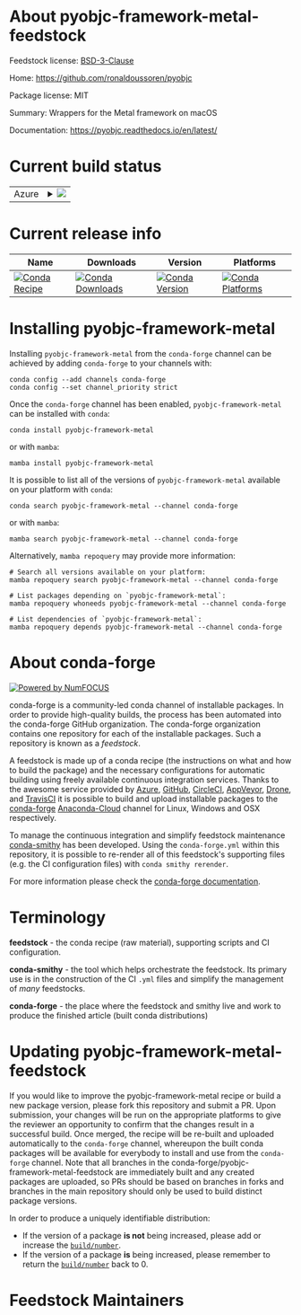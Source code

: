 About pyobjc-framework-metal-feedstock
======================================

Feedstock license: [BSD-3-Clause](https://github.com/conda-forge/pyobjc-framework-metal-feedstock/blob/main/LICENSE.txt)

Home: https://github.com/ronaldoussoren/pyobjc

Package license: MIT

Summary: Wrappers for the Metal framework on macOS

Documentation: https://pyobjc.readthedocs.io/en/latest/

Current build status
====================


<table>
    
  <tr>
    <td>Azure</td>
    <td>
      <details>
        <summary>
          <a href="https://dev.azure.com/conda-forge/feedstock-builds/_build/latest?definitionId=13641&branchName=main">
            <img src="https://dev.azure.com/conda-forge/feedstock-builds/_apis/build/status/pyobjc-framework-metal-feedstock?branchName=main">
          </a>
        </summary>
        <table>
          <thead><tr><th>Variant</th><th>Status</th></tr></thead>
          <tbody><tr>
              <td>osx_64_python3.10.____cpython</td>
              <td>
                <a href="https://dev.azure.com/conda-forge/feedstock-builds/_build/latest?definitionId=13641&branchName=main">
                  <img src="https://dev.azure.com/conda-forge/feedstock-builds/_apis/build/status/pyobjc-framework-metal-feedstock?branchName=main&jobName=osx&configuration=osx%20osx_64_python3.10.____cpython" alt="variant">
                </a>
              </td>
            </tr><tr>
              <td>osx_64_python3.11.____cpython</td>
              <td>
                <a href="https://dev.azure.com/conda-forge/feedstock-builds/_build/latest?definitionId=13641&branchName=main">
                  <img src="https://dev.azure.com/conda-forge/feedstock-builds/_apis/build/status/pyobjc-framework-metal-feedstock?branchName=main&jobName=osx&configuration=osx%20osx_64_python3.11.____cpython" alt="variant">
                </a>
              </td>
            </tr><tr>
              <td>osx_64_python3.8.____cpython</td>
              <td>
                <a href="https://dev.azure.com/conda-forge/feedstock-builds/_build/latest?definitionId=13641&branchName=main">
                  <img src="https://dev.azure.com/conda-forge/feedstock-builds/_apis/build/status/pyobjc-framework-metal-feedstock?branchName=main&jobName=osx&configuration=osx%20osx_64_python3.8.____cpython" alt="variant">
                </a>
              </td>
            </tr><tr>
              <td>osx_64_python3.9.____cpython</td>
              <td>
                <a href="https://dev.azure.com/conda-forge/feedstock-builds/_build/latest?definitionId=13641&branchName=main">
                  <img src="https://dev.azure.com/conda-forge/feedstock-builds/_apis/build/status/pyobjc-framework-metal-feedstock?branchName=main&jobName=osx&configuration=osx%20osx_64_python3.9.____cpython" alt="variant">
                </a>
              </td>
            </tr><tr>
              <td>osx_arm64_python3.10.____cpython</td>
              <td>
                <a href="https://dev.azure.com/conda-forge/feedstock-builds/_build/latest?definitionId=13641&branchName=main">
                  <img src="https://dev.azure.com/conda-forge/feedstock-builds/_apis/build/status/pyobjc-framework-metal-feedstock?branchName=main&jobName=osx&configuration=osx%20osx_arm64_python3.10.____cpython" alt="variant">
                </a>
              </td>
            </tr><tr>
              <td>osx_arm64_python3.11.____cpython</td>
              <td>
                <a href="https://dev.azure.com/conda-forge/feedstock-builds/_build/latest?definitionId=13641&branchName=main">
                  <img src="https://dev.azure.com/conda-forge/feedstock-builds/_apis/build/status/pyobjc-framework-metal-feedstock?branchName=main&jobName=osx&configuration=osx%20osx_arm64_python3.11.____cpython" alt="variant">
                </a>
              </td>
            </tr><tr>
              <td>osx_arm64_python3.9.____cpython</td>
              <td>
                <a href="https://dev.azure.com/conda-forge/feedstock-builds/_build/latest?definitionId=13641&branchName=main">
                  <img src="https://dev.azure.com/conda-forge/feedstock-builds/_apis/build/status/pyobjc-framework-metal-feedstock?branchName=main&jobName=osx&configuration=osx%20osx_arm64_python3.9.____cpython" alt="variant">
                </a>
              </td>
            </tr>
          </tbody>
        </table>
      </details>
    </td>
  </tr>
</table>

Current release info
====================

| Name | Downloads | Version | Platforms |
| --- | --- | --- | --- |
| [![Conda Recipe](https://img.shields.io/badge/recipe-pyobjc--framework--metal-green.svg)](https://anaconda.org/conda-forge/pyobjc-framework-metal) | [![Conda Downloads](https://img.shields.io/conda/dn/conda-forge/pyobjc-framework-metal.svg)](https://anaconda.org/conda-forge/pyobjc-framework-metal) | [![Conda Version](https://img.shields.io/conda/vn/conda-forge/pyobjc-framework-metal.svg)](https://anaconda.org/conda-forge/pyobjc-framework-metal) | [![Conda Platforms](https://img.shields.io/conda/pn/conda-forge/pyobjc-framework-metal.svg)](https://anaconda.org/conda-forge/pyobjc-framework-metal) |

Installing pyobjc-framework-metal
=================================

Installing `pyobjc-framework-metal` from the `conda-forge` channel can be achieved by adding `conda-forge` to your channels with:

```
conda config --add channels conda-forge
conda config --set channel_priority strict
```

Once the `conda-forge` channel has been enabled, `pyobjc-framework-metal` can be installed with `conda`:

```
conda install pyobjc-framework-metal
```

or with `mamba`:

```
mamba install pyobjc-framework-metal
```

It is possible to list all of the versions of `pyobjc-framework-metal` available on your platform with `conda`:

```
conda search pyobjc-framework-metal --channel conda-forge
```

or with `mamba`:

```
mamba search pyobjc-framework-metal --channel conda-forge
```

Alternatively, `mamba repoquery` may provide more information:

```
# Search all versions available on your platform:
mamba repoquery search pyobjc-framework-metal --channel conda-forge

# List packages depending on `pyobjc-framework-metal`:
mamba repoquery whoneeds pyobjc-framework-metal --channel conda-forge

# List dependencies of `pyobjc-framework-metal`:
mamba repoquery depends pyobjc-framework-metal --channel conda-forge
```


About conda-forge
=================

[![Powered by
NumFOCUS](https://img.shields.io/badge/powered%20by-NumFOCUS-orange.svg?style=flat&colorA=E1523D&colorB=007D8A)](https://numfocus.org)

conda-forge is a community-led conda channel of installable packages.
In order to provide high-quality builds, the process has been automated into the
conda-forge GitHub organization. The conda-forge organization contains one repository
for each of the installable packages. Such a repository is known as a *feedstock*.

A feedstock is made up of a conda recipe (the instructions on what and how to build
the package) and the necessary configurations for automatic building using freely
available continuous integration services. Thanks to the awesome service provided by
[Azure](https://azure.microsoft.com/en-us/services/devops/), [GitHub](https://github.com/),
[CircleCI](https://circleci.com/), [AppVeyor](https://www.appveyor.com/),
[Drone](https://cloud.drone.io/welcome), and [TravisCI](https://travis-ci.com/)
it is possible to build and upload installable packages to the
[conda-forge](https://anaconda.org/conda-forge) [Anaconda-Cloud](https://anaconda.org/)
channel for Linux, Windows and OSX respectively.

To manage the continuous integration and simplify feedstock maintenance
[conda-smithy](https://github.com/conda-forge/conda-smithy) has been developed.
Using the ``conda-forge.yml`` within this repository, it is possible to re-render all of
this feedstock's supporting files (e.g. the CI configuration files) with ``conda smithy rerender``.

For more information please check the [conda-forge documentation](https://conda-forge.org/docs/).

Terminology
===========

**feedstock** - the conda recipe (raw material), supporting scripts and CI configuration.

**conda-smithy** - the tool which helps orchestrate the feedstock.
                   Its primary use is in the construction of the CI ``.yml`` files
                   and simplify the management of *many* feedstocks.

**conda-forge** - the place where the feedstock and smithy live and work to
                  produce the finished article (built conda distributions)


Updating pyobjc-framework-metal-feedstock
=========================================

If you would like to improve the pyobjc-framework-metal recipe or build a new
package version, please fork this repository and submit a PR. Upon submission,
your changes will be run on the appropriate platforms to give the reviewer an
opportunity to confirm that the changes result in a successful build. Once
merged, the recipe will be re-built and uploaded automatically to the
`conda-forge` channel, whereupon the built conda packages will be available for
everybody to install and use from the `conda-forge` channel.
Note that all branches in the conda-forge/pyobjc-framework-metal-feedstock are
immediately built and any created packages are uploaded, so PRs should be based
on branches in forks and branches in the main repository should only be used to
build distinct package versions.

In order to produce a uniquely identifiable distribution:
 * If the version of a package **is not** being increased, please add or increase
   the [``build/number``](https://docs.conda.io/projects/conda-build/en/latest/resources/define-metadata.html#build-number-and-string).
 * If the version of a package **is** being increased, please remember to return
   the [``build/number``](https://docs.conda.io/projects/conda-build/en/latest/resources/define-metadata.html#build-number-and-string)
   back to 0.

Feedstock Maintainers
=====================



